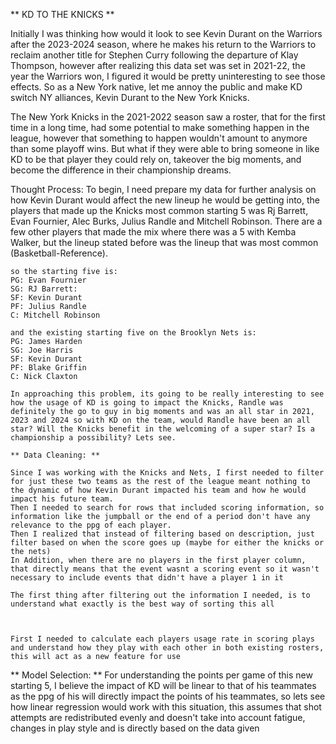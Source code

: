 ** KD TO THE KNICKS **

Initially I was thinking how would it look to see Kevin Durant on the Warriors after the 2023-2024 season, where he makes his return to the Warriors to reclaim another title for Stephen Curry following the departure of Klay Thompson, however after realizing this data set was set in 2021-22, the year the Warriors won, I figured it would be pretty uninteresting to see those effects. So as a New York native, let me annoy the public and make KD switch NY alliances, Kevin Durant to the New York Knicks.

The New York Knicks in the 2021-2022 season saw a roster, that for the first time in a long time, had some potential to make something happen in the league, however that something to happen wouldn't amount to anymore than some playoff wins. But what if they were able to bring someone in like KD to be that player they could rely on, takeover the big moments, and become the difference in their championship dreams.

Thought Process:
To begin, I need prepare my data for further analysis on how Kevin Durant would affect the new lineup he would be getting into, the players that made up the Knicks most common starting 5 was Rj Barrett, Evan Fournier, Alec Burks, Julius Randle and Mitchell Robinson. There are a few other players that made the mix where there was a 5 with Kemba Walker, but the lineup stated before was the lineup that was most common (Basketball-Reference).

    so the starting five is:
    PG: Evan Fournier
    SG: RJ Barrett:
    SF: Kevin Durant
    PF: Julius Randle
    C: Mitchell Robinson

    and the existing starting five on the Brooklyn Nets is:
    PG: James Harden
    SG: Joe Harris
    SF: Kevin Durant
    PF: Blake Griffin
    C: Nick Claxton

    In approaching this problem, its going to be really interesting to see how the usage of KD is going to impact the Knicks, Randle was definitely the go to guy in big moments and was an all star in 2021, 2023 and 2024 so with KD on the team, would Randle have been an all star? Will the Knicks benefit in the welcoming of a super star? Is a championship a possibility? Lets see.

    ** Data Cleaning: **

    Since I was working with the Knicks and Nets, I first needed to filter for just these two teams as the rest of the league meant nothing to the dynamic of how Kevin Durant impacted his team and how he would impact his future team.
    Then I needed to search for rows that included scoring information, so information like the jumpball or the end of a period don't have any relevance to the ppg of each player.
    Then I realized that instead of filtering based on description, just filter based on when the score goes up (maybe for either the knicks or the nets)
    In Addition, when there are no players in the first player column, that directly means that the event wasnt a scoring event so it wasn't necessary to include events that didn't have a player 1 in it

    The first thing after filtering out the information I needed, is to understand what exactly is the best way of sorting this all



    First I needed to calculate each players usage rate in scoring plays and understand how they play with each other in both existing rosters, this will act as a new feature for use

** Model Selection: **
For understanding the points per game of this new starting 5, I believe the impact of KD will be linear to that of his teammates as the ppg of his will directly impact the points of his teammates, so lets see how linear regression would work with this situation, this assumes that shot attempts are redistributed evenly and doesn't take into account fatigue, changes in play style and is directly based on the data given
